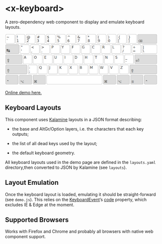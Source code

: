&lt;x-keyboard&gt;
================================================================================

A zero-dependency web component to display and emulate keyboard layouts.

![screenshot](screenshot.png)

[Online demo here.](https://fabi1cazenave.github.io/x-keyboard/)


Keyboard Layouts
--------------------------------------------------------------------------------

This component uses [Kalamine][1] layouts in a JSON format describing:

- the base and AltGr/Option layers, i.e. the characters that each key outputs;
- the list of all dead keys used by the layout;
- the default keyboard geometry.

  [1]: https://github.com/fabi1cazenave/kalamine/

All keyboard layouts used in the demo page are defined in the `layouts.yaml` directory,then converted to JSON by Kalamine (see `layouts`).


Layout Emulation
--------------------------------------------------------------------------------

Once the keyboard layout is loaded, emulating it should be straight-forward (see `demo.js`). This relies on the [KeyboardEvent][2]’s [code][3] property, which excludes IE & Edge at the moment.

  [2]: https://developer.mozilla.org/en-US/docs/Web/API/KeyboardEvent
  [3]: https://www.w3.org/TR/uievents-code/#code-value-tables


Supported Browsers
--------------------------------------------------------------------------------

Works with Firefox and Chrome and probably all browsers with native web component support.
